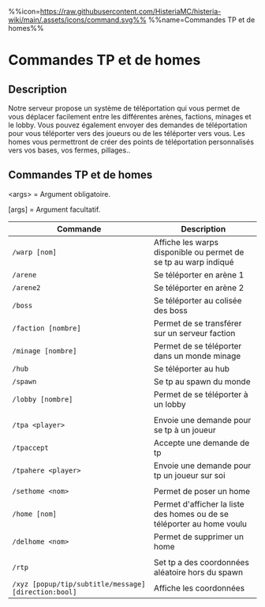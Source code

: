 %%icon=https://raw.githubusercontent.com/HisteriaMC/histeria-wiki/main/.assets/icons/command.svg%%
%%name=Commandes TP et de homes%%
# Commandes TP et de homes

## Description
Notre serveur propose un système de téléportation qui vous permet de vous déplacer facilement entre les différentes arènes, factions, minages et le lobby. Vous pouvez également envoyer des demandes de téléportation pour vous téléporter vers des joueurs ou de les téléporter vers vous. Les homes vous permettront de créer des points de téléportation personnalisés vers vos bases, vos fermes, pillages..

## Commandes TP et de homes

\<args\> = Argument obligatoire.

[args] = Argument facultatif.

| Commande | Description |
| --- | --- |
|`/warp [nom]`|Affiche les warps disponible ou permet de se tp au warp indiqué|
|`/arene`|Se téléporter en arène 1|
|`/arene2`|Se téléporter en arène 2|
|`/boss`|Se téléporter au colisée des boss|
|`/faction [nombre]`|Permet de se transférer sur un serveur faction|
|`/minage [nombre]`|Permet de se téléporter dans un monde minage|
|`/hub`|Se téléporter au hub|
|`/spawn`|Se tp au spawn du monde|
|`/lobby [nombre]`|Permet de se téléporter à un lobby|
|||
|`/tpa <player>`|Envoie une demande pour se tp à un joueur|
|`/tpaccept`|Accepte une demande de tp|
|`/tpahere <player>`|Envoie une demande pour tp un joueur sur soi|
|||
|`/sethome <nom>`|Permet de poser un home|
|`/home [nom]`|Permet d'afficher la liste des homes ou de se téléporter au home voulu|
|`/delhome <nom>`|Permet de supprimer un home|
|||
|`/rtp`|Set tp a des coordonnées aléatoire hors du spawn|
|`/xyz [popup/tip/subtitle/message] [direction:bool]`|Affiche les coordonnées|
